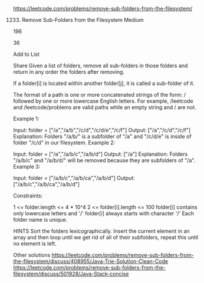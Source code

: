 https://leetcode.com/problems/remove-sub-folders-from-the-filesystem/

1233. Remove Sub-Folders from the Filesystem
Medium

196

36

Add to List

Share
Given a list of folders, remove all sub-folders in those folders and return in any order the folders after removing.

If a folder[i] is located within another folder[j], it is called a sub-folder of it.

The format of a path is one or more concatenated strings of the form: / followed by one or more lowercase English letters. For example, /leetcode and /leetcode/problems are valid paths while an empty string and / are not.

 

Example 1:

Input: folder = ["/a","/a/b","/c/d","/c/d/e","/c/f"]
Output: ["/a","/c/d","/c/f"]
Explanation: Folders "/a/b/" is a subfolder of "/a" and "/c/d/e" is inside of folder "/c/d" in our filesystem.
Example 2:

Input: folder = ["/a","/a/b/c","/a/b/d"]
Output: ["/a"]
Explanation: Folders "/a/b/c" and "/a/b/d/" will be removed because they are subfolders of "/a".
Example 3:

Input: folder = ["/a/b/c","/a/b/ca","/a/b/d"]
Output: ["/a/b/c","/a/b/ca","/a/b/d"]
 

Constraints:

1 <= folder.length <= 4 * 10^4
2 <= folder[i].length <= 100
folder[i] contains only lowercase letters and '/'
folder[i] always starts with character '/'
Each folder name is unique.

HINTS
Sort the folders lexicographically.
Insert the current element in an array and then loop until we get rid of all of their subfolders, repeat this until no element is left.

Other solutions
https://leetcode.com/problems/remove-sub-folders-from-the-filesystem/discuss/408955/Java-Trie-Solution-Clean-Code
https://leetcode.com/problems/remove-sub-folders-from-the-filesystem/discuss/501928/Java-Stack-concise


